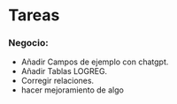 # Tareas

### Negocio:

- Añadir Campos de ejemplo con chatgpt.
- Añadir Tablas LOGREG.
- Corregir relaciones.
- hacer mejoramiento de algo
